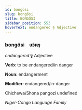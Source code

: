```yaml
---
id: bongösi
slug: bongösi
title: BONGÖSİ
sidebar_position: 553
hoverText: endangered § Adjective
---
```


### bongösi&emsp;<span kind="abugida">ʋ̃ꜿıɐɟ</span>

*endangered* **§** Adjective

**Verb**: to be endangered/in danger

**Noun**: endangerment

**Modifier**: endangered/in-danger

Chichewa/Shona pangozi undefined

*Niger-Congo Language Family*